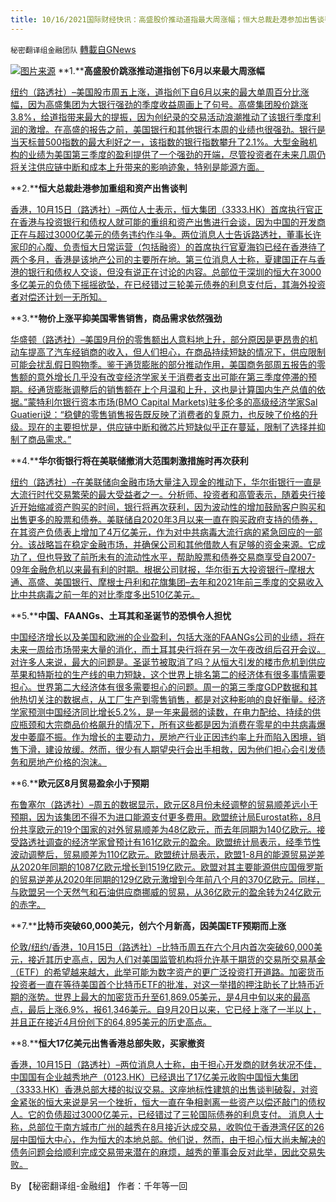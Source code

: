 ```yaml
---
title: 10/16/2021国际财经快讯：高盛股价推动道指最大周涨幅；恒大总裁赴港参加出售谈判
---
```

`秘密翻译组金融团队` [轉載自GNews](https://gnews.org/zh-hans/1597751/)

![](https://assets.gnews.org/wp-content/uploads/2021/10/图片2-22.png)[图片来源](https://dzm0ugdauank9.cloudfront.net/)
**1.****高盛股价跳涨推动道指创下6月以来最大周涨幅**

[纽约（路透社）–美国股市周五上涨，道指创下自6月以来的最大单周百分比涨幅，因为高盛集团为大银行强劲的季度收益周画上了句号。高盛集团股价跳涨3.8%，给道指带来最大的提振，因为创纪录的交易活动浪潮推动了该银行季度利润的激增。在高盛的报告之前，美国银行和其他银行本周的业绩也很强劲。银行是当天标普500指数的最大利好之一，该指数的银行指数攀升了2.1%。大型金融机构的业绩为美国第三季度的盈利提供了一个强劲的开端，尽管投资者在未来几周仍将关注供应链中断和成本上升带来的影响迹象，特别是能源方面。](https://www.oann.com/futures-edge-higher-ahead-of-goldman-earnings-retail-sales-data/)

**2.****恒大总裁赴港参加重组和资产出售谈判**

[香港，10月15日（路透社）–两位人士表示，恒大集团（3333.HK）首席执行官正在香港与投资银行和债权人就可能的重组和资产出售进行会谈，因为中国的开发商正在与超过3000亿美元的债务违约作斗争。两位消息人士告诉路透社，董事长许家印的心腹、负责恒大日常运营（包括融资）的首席执行官夏海钧已经在香港待了两个多月，香港是该地产公司的主要所在地。第三位消息人士称，夏建国正在与香港的银行和债权人交谈，但没有说正在讨论的内容。总部位于深圳的恒大在3000多亿美元的负债下摇摇欲坠，在已经错过三轮美元债券的利息支付后，其海外投资者对偿还计划一无所知。](https://www.reuters.com/world/china/exclusive-evergrande-ceo-hong-kong-restructuring-asset-sale-talks-sources-say-2021-10-15/)

**3.****物价上涨平抑美国零售销售，商品需求依然强劲**

[华盛顿（路透社）–美国9月份的零售额出人意料地上升，部分原因是更昂贵的机动车提高了汽车经销商的收入，但人们担心，在商品持续短缺的情况下，供应限制可能会扰乱假日购物季。鉴于通货膨胀的部分推动作用，美国商务部周五报告的零售额的意外增长几乎没有改变经济学家关于消费者支出可能在第三季度停滞的预期。经通货膨胀调整后的销售额在上个月温和上升，这也是计算国内生产总值的依据。”蒙特利尔银行资本市场(BMO Capital Markets)驻多伦多的高级经济学家Sal Guatieri说：“稳健的零售销售报告既反映了消费者的复原力，也反映了价格的升级。现在的主要担忧是，供应链中断和微芯片短缺似乎正在蔓延，限制了选择并抑制了商品需求。”](https://www.oann.com/u-s-retail-sales-unexpectedly-rise-in-september-despite-shortages/)

**4.****华尔街银行将在美联储撤消大范围刺激措施时再次获利**

[纽约（路透社）–在美联储向金融市场大量注入现金的推动下，华尔街银行一直是大流行时代交易繁荣的最大受益者之一。分析师、投资者和高管表示，随着央行接近开始缩减资产购买的时间，银行将再次获利，因为波动性的增加鼓励客户购买和出售更多的股票和债券。美联储自2020年3月以来一直在购买政府支持的债券，在其资产负债表上增加了4万亿美元，作为对中共病毒大流行病的紧急回应的一部分。该战略旨在稳定金融市场，并确保公司和其他借款人有足够的资金来源。它成功了，但也导致了前所未有的流动性水平，帮助股票和债券交易商享受自2007-09年金融危机以来最有利的时期。根据公司财报，华尔街五大投资银行–摩根大通、高盛、美国银行、摩根士丹利和花旗集团–去年和2021年前三季度的交易收入比中共病毒之前一年的对比季度多出510亿美元。](https://www.oann.com/wall-street-banks-set-to-profit-again-when-fed-withdraws-pandemic-stimulus/)

**5.****中国、FAANGs、土耳其和圣诞节的恐惧令人担忧**

[中国经济增长以及美国和欧洲的企业盈利，包括大涨的FAANGs公司的业绩，将在未来一周给市场带来大量的消化，而土耳其央行将在另一次午夜改组后召开会议。对许多人来说，最大的问题是。圣诞节被取消了吗？从恒大引发的楼市危机到供应苹果和特斯拉的生产线的电力短缺，这个世界上排名第二的经济体有很多事情需要担心。世界第二大经济体有很多需要担心的问题。周一的第三季度GDP数据和其他热切关注的数据点，从工厂生产到零售销售，都是对这种影响的良好衡量。经济学家预测中国经济同比增长5.2%，是一年来最弱的读数，在电力配给、持续的供应瓶颈和大宗商品价格飙升的情况下，所有这些都是因为消费在零星的中共病毒爆发中萎靡不振。作为增长的主要动力，房地产行业正因违约率上升而陷入困境，销售下滑，建设放缓。然而，很少有人期望央行会出手相救，因为他们担心会引发债务和房地产价格的泡沫。](https://www.oann.com/take-five-china-faangs-turkey-and-christmas-fears-loom-large/)

**6.****欧元区8月贸易盈余小于预期**

[布鲁塞尔（路透社）–周五的数据显示，欧元区8月份未经调整的贸易顺差远小于预期，因为该集团不得不为进口能源支付更多费用。欧盟统计局Eurostat称，8月份共享欧元的19个国家的对外贸易顺差为48亿欧元，而去年同期为140亿欧元。接受路透社调查的经济学家曾预计有161亿欧元的盈余。欧盟统计局表示，经季节性波动调整后，贸易顺差为110亿欧元。欧盟统计局表示，欧盟1-8月的能源贸易逆差从2020年同期的1087亿欧元增长到1519亿欧元。欧盟对其主要能源供应国俄罗斯的贸易逆差从2020年同期的129亿欧元激增到今年前八个月的370亿欧元。同样，与欧盟另一个天然气和石油供应商挪威的贸易，从36亿欧元的盈余转为24亿欧元的赤字。](https://www.oann.com/euro-zone-trade-surplus-smaller-than-expected-in-aug/)

**7.****比特币突破60,000美元，创六个月新高，因美国ETF预期而上涨**

[伦敦/纽约/香港，10月15日（路透社）–比特币周五在六个月内首次突破60,000美元，接近其历史高点，因为人们对美国监管机构将允许基于期货的交易所交易基金（ETF）的希望越来越大，此举可能为数字资产的更广泛投资打开道路。加密货币投资者一直在等待美国首个比特币ETF的批准，对这一举措的押注助长了比特币近期的涨势。世界上最大的加密货币升至61,869.05美元，是4月中旬以来的最高点，最后上涨6.9%，报61,346美元。自9月20日以来，它已经上涨了一半以上，并且正在接近4月份创下的64,895美元的历史高点。](https://www.reuters.com/business/finance/us-sec-poised-allow-first-bitcoin-futures-etf-bloomberg-news-2021-10-15/)

**8.****恒大17亿美元出售香港总部失败，买家撤资**

[香港，10月15日（路透社）–两位消息人士称，由于担心开发商的财务状况不佳，中国国有企业越秀地产（0123.HK）已经退出了17亿美元收购中国恒大集团（3333.HK）香港总部大楼的拟议交易。这座地标性建筑的出售谈判破裂，对资金紧张的恒大来说是另一个挫折，恒大一直在争相剥离一些资产以偿还敲门的债权人。它的负债超过3000亿美元，已经错过了三轮国际债券的利息支付。 消息人士称，总部位于南方城市广州的越秀在8月接近达成交易，收购位于香港湾仔区的26层中国恒大中心，作为恒大的本地总部。他们说，然而，由于担心恒大尚未解决的债务问题会给顺利完成交易带来潜在的麻烦，越秀的董事会反对此举，因此交易失败。](https://www.reuters.com/world/china/exclusive-evergrandes-17-bln-hong-kong-headquarters-sale-flops-buyer-withdraws-2021-10-15/)

By 【秘密翻译组-金融组】
作者：千年等一回
